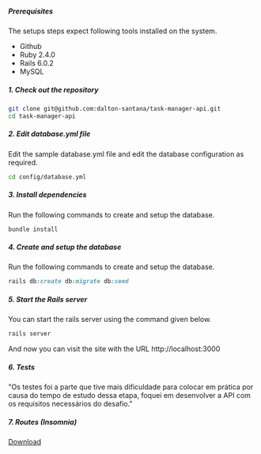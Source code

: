##### Prerequisites

The setups steps expect following tools installed on the system.

- Github
- Ruby 2.4.0
- Rails 6.0.2
- MySQL

##### 1. Check out the repository

```bash
git clone git@github.com:dalton-santana/task-manager-api.git
cd task-manager-api
```

##### 2. Edit database.yml file

Edit the sample database.yml file and edit the database configuration as required.

```bash
cd config/database.yml
```

##### 3. Install dependencies

Run the following commands to create and setup the database.

```ruby
bundle install
```

##### 4. Create and setup the database

Run the following commands to create and setup the database.

```ruby
rails db:create db:migrate db:seed
```

##### 5. Start the Rails server

You can start the rails server using the command given below.

```ruby
rails server
```

And now you can visit the site with the URL http://localhost:3000


##### 6. Tests 
 "Os testes foi a parte que tive mais dificuldade para colocar em prática por causa do tempo de estudo dessa etapa, foquei em desenvolver a API com os requisitos necessários do desafio." 


##### 7. Routes (Insomnia)

[Download](https://drive.google.com/file/d/10BF5GVFa2wfm-WeBcZo1f0Zpba2DHDG7/view?usp=sharing)


